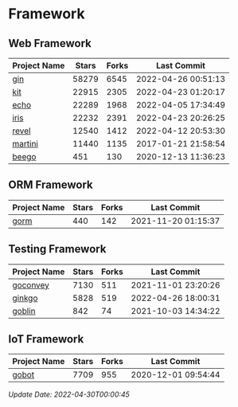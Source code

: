 # Framework

## Web Framework
| Project Name | Stars | Forks | Last Commit |
| ------------ | ----- | ----- | ----------- |
| [gin](https://github.com/gin-gonic/gin) | 58279 | 6545 | 2022-04-26 00:51:13 |
| [kit](https://github.com/go-kit/kit) | 22915 | 2305 | 2022-04-23 01:20:17 |
| [echo](https://github.com/labstack/echo) | 22289 | 1968 | 2022-04-05 17:34:49 |
| [iris](https://github.com/kataras/iris) | 22232 | 2391 | 2022-04-23 20:26:25 |
| [revel](https://github.com/revel/revel) | 12540 | 1412 | 2022-04-12 20:53:30 |
| [martini](https://github.com/go-martini/martini) | 11440 | 1135 | 2017-01-21 21:58:54 |
| [beego](https://github.com/astaxie/beego) | 451 | 130 | 2020-12-13 11:36:23 |

## ORM Framework
| Project Name | Stars | Forks | Last Commit |
| ------------ | ----- | ----- | ----------- |
| [gorm](https://github.com/jinzhu/gorm) | 440 | 142 | 2021-11-20 01:15:37 |

## Testing Framework
| Project Name | Stars | Forks | Last Commit |
| ------------ | ----- | ----- | ----------- |
| [goconvey](https://github.com/smartystreets/goconvey) | 7130 | 511 | 2021-11-01 23:20:26 |
| [ginkgo](https://github.com/onsi/ginkgo) | 5828 | 519 | 2022-04-26 18:00:31 |
| [goblin](https://github.com/franela/goblin) | 842 | 74 | 2021-10-03 14:34:22 |

## IoT Framework
| Project Name | Stars | Forks | Last Commit |
| ------------ | ----- | ----- | ----------- |
| [gobot](https://github.com/hybridgroup/gobot) | 7709 | 955 | 2020-12-01 09:54:44 |

*Update Date: 2022-04-30T00:00:45*